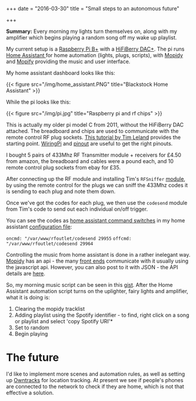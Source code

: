 +++
date = "2016-03-30"
title = "Small steps to an autonomous future"

+++

**Summary:** Every morning my lights turn themselves on, along with my amplifier which begins playing a random song off my wake up playlist. 

My current setup is a [Raspberry Pi B+](https://www.raspberrypi.org/products/model-b-plus/) with a [HiFiBerry DAC+](https://www.hifiberry.com/dacplus/). The pi runs [Home Assistant ](https://home-assistant.io) for home automation (lights, plugs, scripts), with [Mopidy](https://www.mopidy.com/) and [Mopify](https://github.com/dirkgroenen/mopidy-mopify) providing the music and user interface.

My home assistant dashboard looks like this:

{{< figure src="/img/home_assistant.PNG" title="Blackstock Home Assistant" >}}

While the pi looks like this:

{{< figure src="/img/pi.jpg" title="Raspberry pi and rf chips" >}}

This is actually my older pi model C from 2011, without the HiFiBerry DAC attached. The breadboard and chips are used to communicate with the remote control RF plug sockets. [This tutorial by Tim Leland](https://timleland.com/wireless-power-outlets/) provides the starting point. [WiringPi](http://wiringpi.com/) and [pinout](http://pinout.xyz/pinout/ground) are useful to get the right pinouts.

I bought 5 pairs of 433Mhz RF Transmitter module + receivers for £4.50 from amazon, the breadboard and cables were a pound each, and 10 remote control plug sockets from ebay for £35.

After connecting up the RF module and installing Tim's `RFSniffer` [module](https://github.com/timleland/rfoutlet), by using the remote control for the plugs we can sniff the 433Mhz codes it is sending to each plug and note them down. 

Once we've got the codes for each plug, we then use the `codesend` module from Tim's code to send out each individual on/off trigger.

You can see the codes as [home assistant command switches](https://home-assistant.io/components/switch.command_line/) in my home assistant [configuration file](https://gist.github.com/Rabscuttler/b4d7ecf0add7508fcb15278ff5080d52):

`oncmd: "/var/www/rfoutlet/codesend 29955`
`offcmd: "/var/www/rfoutlet/codesend 29964`

Controlling the music from home assistant is done in a rather inelegant way. [Mopidy](https://www.mopidy.com/) has an api - the many [front ends](http://mopidy.readthedocs.org/en/latest/ext/web/#ext-web) communicate with it usually using the javascript api. However, you can also post to it with JSON - the API details are [here](http://mopidy.readthedocs.org/en/latest/api/http/).

So, my morning music script can be seen in this [gist](https://gist.github.com/Rabscuttler/32b189b8fa58398a012b6652dba17fde). After the Home Assistant automation script turns on the uplighter, fairy lights and amplifier, what it is doing is:

1. Clearing the mopidy tracklist
2. Adding playlist using the Spotify identifier - to find, right click on a song or playlist and select 'copy Spotify URI'*
3. Set to random
4. Begin playing

# The future

I'd like to implement more scenes and automation rules, as well as setting up [Owntracks](http://owntracks.org/) for location tracking. At present we see if people's phones are connected to the network to check if they are home, which is not that effective a solution.